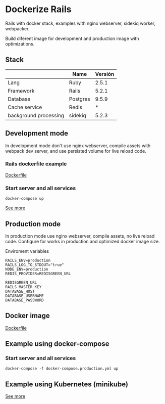 # Dockerize Rails

Rails with docker stack, examples with nginx webserver, sidekiq worker, webpacker.

Build diferent image for development and production image with optimizations.

## Stack

|                              | Name  | Versión
|---|---|---|
| Lang                         | Ruby  | 2.5.1 |
| Framework                    | Rails | 5.2.1 |
| Database                     | Postgres | 9.5.9 |
| Cache service                | Redis    |  *   |
| background processing        | sidekiq    |  5.2.3   |


## Development mode

In development mode don't use nginx webserver, compile assets with webpack dev server, and use persisted volume for live reload code.

### Rails dockerfile example
[Dockerfile](https://github.com/MiguelSavignano/dockerize-rails/tree/master/docker/development/Dockerfile)

### Start server and all services

```
docker-compose up
```

[See more](https://github.com/MiguelSavignano/dockerize-rails/tree/master/docs/docker-development.md)


## Production mode

In production mode use nginx webserver, compile assets, no live reload code.
Configure for works in production and optimized docker image size.

Enviroment variables
```
RAILS_ENV=production
RAILS_LOG_TO_STDOUT="true"
NODE_ENV=production
REDIS_PROVIDER=REDISGREEN_URL

REDISGREEN_URL
RAILS_MASTER_KEY
DATABASE_HOST
DATABASE_USERNAME
DATABASE_PASSWORD
```
## Docker image
[Dockerfile](https://github.com/MiguelSavignano/dockerize-rails/tree/master/docker/production/rails/Dockerfile)

## Example using docker-compose

### Start server and all services

```
docker-compose -f docker-compose.production.yml up
```

## Example using Kubernetes (minikube)

[See more](https://github.com/MiguelSavignano/dockerize-rails/tree/master/docs/minikube.md)
